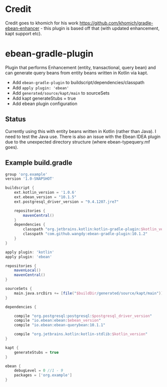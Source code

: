 # Credit

Credit goes to khomich for his work https://github.com/khomich/gradle-ebean-enhancer - this plugin is based off that
(with updated enhancement, kapt support etc).

# ebean-gradle-plugin
Plugin that performs Enhancement (entity, transactional, query bean) and can generate query beans from entity beans written in Kotlin via kapt.

- Add `ebean-gradle-plugin` to buildscript/dependencies/classpath
- Add `apply plugin: 'ebean'`
- Add `generated/source/kapt/main` to sourceSets
- Add kapt generateStubs = true
- Add ebean plugin configuration

## Status

Currently using this with entity beans written in Kotlin (rather than Java).  I need to test the Java use.
There is also an issue with the Ebean IDEA plugin due to the unexpected directory structure (where ebean-typequery.mf goes).

## Example build.gradle

```groovy
group 'org.example'
version '1.0-SNAPSHOT'

buildscript {
    ext.kotlin_version = '1.0.6'
    ext.ebean_version = "10.1.5"
    ext.postgresql_driver_version = "9.4.1207.jre7"

    repositories {
        mavenCentral()
    }
    dependencies {
        classpath "org.jetbrains.kotlin:kotlin-gradle-plugin:$kotlin_version"
        classpath "com.github.wangdy:ebean-gradle-plugin:10.1.2"
    }
}

apply plugin: 'kotlin'
apply plugin: 'ebean'

repositories {
    mavenLocal()
    mavenCentral()
}

sourceSets {
    main.java.srcDirs += [file("$buildDir/generated/source/kapt/main")]
}

dependencies {

    compile "org.postgresql:postgresql:$postgresql_driver_version"
    compile "io.ebean:ebean:$ebean_version"
    compile "io.ebean:ebean-querybean:10.1.1"

    compile "org.jetbrains.kotlin:kotlin-stdlib:$kotlin_version"
}

kapt {
    generateStubs = true
}

ebean {
    debugLevel = 0 //1 - 9
    packages = ['org.example']
}

```
